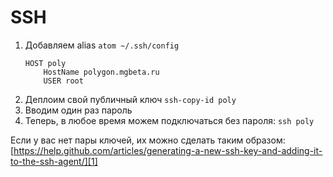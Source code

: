 # SSH

1. Добавляем alias
	`atom ~/.ssh/config`
	```
	HOST poly
		HostName polygon.mgbeta.ru
		USER root
	```
2. Деплоим свой публичный ключ
	`ssh-copy-id poly`
3. Вводим один раз пароль
4. Теперь, в любое время можем подключаться без пароля:
	`ssh poly`

Если у вас нет пары ключей, их можно сделать таким образом:
[https://help.github.com/articles/generating-a-new-ssh-key-and-adding-it-to-the-ssh-agent/][1]
